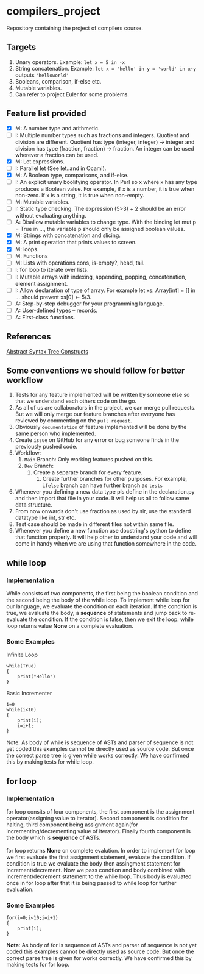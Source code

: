 # compilers_project
Repository containing the project of compilers course.

## Targets
1.  Unary operators. Example:  `let x = 5 in -x`
2.  String concatenation. Example: `let x = 'hello' in y = 'world' in x~y` outputs `'helloworld'`
3.  Booleans, comparison, if-else etc.
4.  Mutable variables.
5.  Can refer to project Euler for some problems.

## Feature list provided
- [x] M: A number type and arithmetic.
- [ ] I: Multiple number types such as fractions and integers. Quotient and division are different. Quotient has type (integer, integer) -> integer and division has type (fraction, fraction) -> fraction. An integer can be used wherever a fraction can be used.
- [x] M: Let expressions.
- [ ] I: Parallel let (See let..and in Ocaml).
- [x] M: A Boolean type, comparisons, and if-else.
- [ ] I: An explicit unary boolifying operator. In Perl so x where x has any type produces a Boolean value. For example, if x is a number, it is true when non-zero. If x is a string, it is true when non-empty.
- [ ] M: Mutable variables.
- [ ] I: Static type checking. The expression (5>3) + 2 should be an error without evaluating anything.
- [ ] A: Disallow mutable variables to change type. With the binding let mut p = True in ..., the variable p should only be assigned boolean values.
- [x] M: Strings with concatenation and slicing.
- [x] M: A print operation that prints values to screen.
- [x] M: loops.
- [ ] M: Functions
- [ ] M: Lists with operations cons, is-empty?, head, tail.
- [ ] I: for loop to iterate over lists.
- [ ] I: Mutable arrays with indexing, appending, popping, concatenation, element assignment.
- [ ] I: Allow declaration of type of array. For example let xs: Array[int] = [] in ... should prevent xs[0] ← 5/3.
- [ ] A: Step-by-step debugger for your programming language.
- [ ] A: User-defined types – records.
- [ ] A: First-class functions.

## References
[Abstract Syntax Tree Constructs](https://docs.python.org/3/library/ast.html)

## Some conventions we should follow for better workflow
1. Tests for any feature implemented will be written by someone else so that we understand each others code on the go.
2. As all of us are collaborators in the project, we can merge pull requests. But we will only merge our feature branches after everyone has reviewed by commenting on the `pull request`.
3. Obviously `documentation` of feature implemented will be done by the same person who implemented.
4. Create `issue` on GitHub for any error or bug someone finds in the previously pushed code.
5. Workflow:
    1. `Main` Branch: Only working features pushed on this. 
    2. `Dev` Branch:
        1. Create a separate branch for every feature.
            1. Create further branches for other purposes. For example, `ifelse` branch can have further branch as `tests`
6. Whenever you defining a new data type pls define in the declaration.py and then import that file in your code. It will help us all to follow same data structure.
7. From now onwards don't use fraction as used by sir, use the standard datatype like int, str etc.
8. Test case should be made in different files not within same file.
9. Whenever you define a new function use docstring's python to define that function properly. It will help other to understand your code and will come in handy when we are using that function somewhere in the code.

## while loop

### Implementation
While consists of two components, the first being the boolean condition and the second being the body of the while loop. To implement while loop for our language, we evaluate the condition on each iteration. If the condition is true, we evaluate the body, a **sequence** of statements and jump back to re-evaluate the condition. If the condition is false, then we exit the loop. while loop returns value **None** on a complete evaluation. 
### Some Examples
Infinite Loop

```commandline
while(True)
{
    print("Hello")
}
```

Basic Incrementer

```commandline
i=0
while(i<10)
{    
    print(i);
    i=i+1;
}
```

Note: As body of while is sequence of ASTs and parser of sequence is not yet coded this examples cannot be directly used as source code. But once the correct parse tree is given while works correctly. We have confirmed this by making tests for while loop. 
## for loop

### Implementation
for loop consits of four components, the first component is the assignment operator(assigning value to iterator). Second component is condition for halting, third component being assignment again(for incrementing/decrementing value of iterator). Finally fourth component is the body which is **sequence** of ASTs. 
<br><br> for loop returns **None** on complete evalution. In order to implement for loop we first evaluate the first assignment statement, evaluate the condition. If condition is true we evaluate the body then assingment statement for increment/decrement. Now we pass condtion and body combined with increment/decrement statement to the while loop. Thus body is evaluated once in for loop after that it is being passed to while loop for further evaluation. 

### Some Examples 

```commandline
for(i=0;i<10;i=i+1)
{
    print(i);
}
```

**Note**: As body of for is sequence of ASTs and parser of sequence is not yet coded this examples cannot be directly used as source code. But once the correct parse tree is given for works correctly. We have confirmed this by making tests for for loop.


